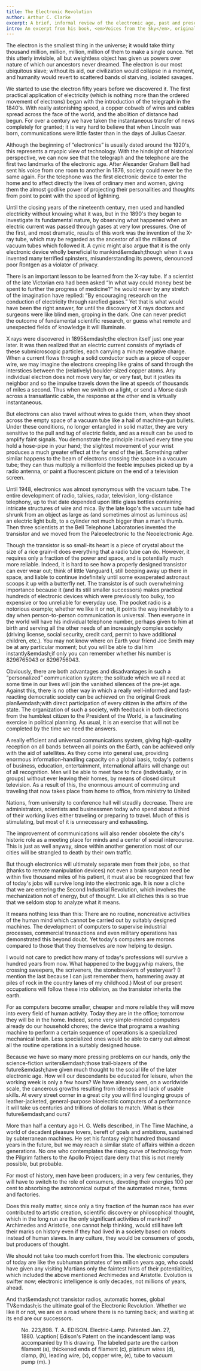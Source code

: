 ```yaml
---
title: The Electronic Revolution
author: Arthur C. Clarke
excerpt: A brief, informal review of the electronic age, past and present.
intro: An excerpt from his book, <em>Voices from the Sky</em>, originally published in the New York Times in 1962.
---
```




The electron is the smallest thing in the universe; it would take thirty thousand million, million, million, million of them to make a single ounce.
Yet this utterly invisible, all but weightless object has given us powers over nature of which our ancestors never dreamed.
The electron is our most ubiquitous slave; without its aid, our civilization would collapse in a moment, and humanity would revert to scattered bands ol starving, isolated savages.


We started to use the electron fifty years before we discovered it.
The first practical application of electricity (which is nothing more than the ordered movement of electrons) began with the introduction of the telegraph in the 1840&#39;s.
With really astonishing speed, a copper cobweb of wires and cables spread across the face of the world, and the abolition of distance had begun.
For over a century we have taken the instantaneous transfer of news completely for granted; it is very hard to believe that when Lincoln was born, communications were little faster than in the days of Julius Caesar.


Although the beginning of &ldquo;electronics&rdquo; is usually dated around the 1920&#39;s, this represents a myopic view of technology.
With the hindsight of historical perspective, we can now see that the telegraph and the telephone are the first two landmarks of the electronic age.
After Alexander Graham Bell had sent his voice from one room to another in 1876, society could never be the same again. For the telephone was the first electronic device to enter the home and to affect directly the lives of ordinary men and women, giving them the almost godlike power of projecting their personalities and thoughts from point to point with the speed of lightning.

Until the closing years of the nineteenth century, men used and handled electricity without knowing what it was, but in the 1890&#39;s they began to investigate its fundamental nature, by observing what happened when an electric current was passed through gases at very low pressures.
One of the first, and most dramatic, results of this work was the invention of the X-ray tube, which may be regarded as the ancestor of all the millions of vacuum tubes which followed it.
A cynic might also argue that it is the only electronic device wholly beneficial to mankind&emdash;though when it was invented many terrified spinsters, misunderstanding its powers, denounced poor Rontgen as a violator of privacy.

There is an important lesson to be learned from the X-ray tube.
If a scientist of the late Victorian era had been asked &ldquo;In what way could money best be spent to further the progress of medicine?&rdquo;
he would never by any stretch of the imagination have replied: &ldquo;By encouraging research on the conduction of electricity through rarefied gases.&rdquo;
Yet that is what would have been the right answer, for until the discovery of X rays doctors and surgeons were like blind men, groping in the dark.
One can never predict the outcome of fundamental scientific research, or guess what remote and unexpected fields of knowledge it will illuminate.


X rays were discovered in 1895&emdash;the electron itself just one year later.
It was then realized that an electric current consists of myriads of these submicroscopic particles, each carrying a minute negative charge.
When a current flows through a solid conductor such as a piece of copper wire, we may imagine the electrons creeping like grains of sand through the interstices between the (relatively) boulder-sized copper atoms.
Any individual electron does not move very far, or very fast, but it jostles its neighbor and so the impulse travels down the line at speeds of thousands of miles a second.
Thus when we switch on a light, or send a Morse dash across a transatlantic cable, the response at the other end is virtually instantaneous.


But electrons can also travel without wires to guide them, when they shoot across the empty space of a vacuum tube like a hail of machine-gun bullets.
Under these conditions, no longer entangled in solid matter, they are very sensitive to the pull and tug of electric fields, and as a result can be used to amplify faint signals.
You demonstrate the principle involved every time you hold a hose-pipe in your hand; the slightest movement of your wrist produces a much greater effect at the far end of the jet.
Something rather similar happens to the beam of electrons crossing the space in a vacuum tube; they can thus multiply a millionfold the feeble impulses picked up by a radio antenna, or paint a fluorescent picture on the end of a television screen.


Until 1948, electronics was almost synonymous with the vacuum tube.
The entire development of radio, talkies, radar, television, long-distance telephony, up to that date depended upon little glass bottles containing intricate structures of wire and mica.
By the late logo&#39;s the vacuum tube had shrunk from an object as large as (and sometimes almost as luminous as) an electric light bulb, to a cylinder not much bigger than a man&#39;s thumb.
Then three scientists at the Bell Telephone Laboratories invented the transistor and we moved from the Paleoelectronic to the Neoelectronic Age.


Though the transistor is so small-its heart is a piece of crystal about the size of a rice grain-it does everything that a radio tube can do.
However, it requires only a fraction of the power and space, and is potentially much more reliable.
Indeed, it is hard to see how a properly designed transistor can ever wear out; think of little Vanguard I, still beeping away up there in space, and liable to continue indefinitely until some exasperated astronaut scoops it up with a butterfly net.
The transistor is of such overwhelming importance because it (and its still smaller successors) makes practical hundreds of electronic devices which were previously too bulky, too expensive or too unreliable for everyday use.
The pocket radio is a notorious example; whether we like it or not, it points the way inevitably to a day when person-to-person communication is universal.
Then everyone in the world will have his individual telephone number, perhaps given to him at birth and serving all the other needs of an increasingly complex society (driving license, social security, credit card, permit to have additional children, etc.).
You may not know where on Earth your friend Joe Smith may be at any particular moment; but you will be able to dial him instantly&emdash;if only you can remember whether his number is 8296765043 or 8296756043.


Obviously, there are both advantages and disadvantages in such a &ldquo;personalized&rdquo; communication system; the solitude which we all need at some time in our lives will join the vanished silences of the pre-jet age.
Against this, there is no other way in which a really well-informed and fast-reacting democratic society can be achieved on the original Greek plan&emdash;with direct participation of every citizen in the affairs of the state.
The organization of such a society, with feedback in both directions from the humblest citizen to the President of the World, is a fascinating exercise in political planning.
As usual, it is an exercise that will not be completed by the time we need the answers.


A really efficient and universal communications system, giving high-quality reception on all bands between all points on the Earth, can be achieved only with the aid of satellites.
As they come into general use, providing enormous information-handling capacity on a global basis, today&#39;s patterns of business, education, entertainment, international affairs will change out of all recognition.
Men will be able to meet face to face (individually, or in groups) without ever leaving their homes, by means of closed circuit television.
As a result of this, the enormous amount of commuting and traveling that now takes place from home to office, from ministry to United


Nations, from university to conference hall will steadily decrease.
There are administrators, scientists and businessmen today who spend about a third of their working lives either traveling or preparing to travel.
Much of this is stimulating, but most of it is unnecessary and exhausting.


The improvement of communications will also render obsolete the city&#39;s historic role as a meeting place for minds and a center of social intercourse.
This is just as well anyway, since within another generation most of our cities will be strangled to death by their own traffic.


But though electronics will ultimately separate men from their jobs, so that (thanks to remote manipulation devices) not even a brain surgeon need be within five thousand miles of his patient, it must also be recognized that few of today&#39;s jobs will survive long into the electronic age.
It is now a cliche that we are entering the Second Industrial Revolution, which involves the mechanization not of energy, but of thought.
Like all cliches this is so true that we seldom stop to analyze what it means.


It means nothing less than this: There are no routine, noncreative activities of the human mind which cannot be carried out by suitably designed machines.
The development of computers to supervise industrial processes, commercial transactions and even military operations has demonstrated this beyond doubt.
Yet today&#39;s computers are morons compared to those that they themselves are now helping to design.


I would not care to predict how many of today&#39;s professions will survive a hundred years from now.
What happened to the buggywhip makers, the crossing sweepers, the scriveners, the stonebreakers of yesteryear?
(I mention the last because I can just remember them, hammering away at piles of rock in the country lanes of my childhood.)
Most of our present occupations will follow these into oblivion, as the transistor inherits the earth.


For as computers become smaller, cheaper and more reliable they will move into every field of human activity.
Today they are in the office; tomorrow they will be in the home.
Indeed, some very simple-minded computers already do our household chores; the device that programs a washing machine to perform a certain sequence of operations is a specialized mechanical brain.
Less specialized ones would be able to carry out almost all the routine operations in a suitably designed house.

Because we have so many more pressing problems on our hands, only the science-fiction writers&emdash;those trail-blazers of the future&emdash;have given much thought to the social life of the later electronic age.
How will our descendants be educated for leisure, when the working week is only a few hours?
We have already seen, on a worldwide scale, the cancerous growths resulting from idleness and lack of usable skills.
At every street corner in a great city you will find lounging groups of leather-jacketed, general-purpose bioelectric computers of a performance it will take us centuries and trillions of dollars to match.
What is their future&emdash;and ours?


More than half a century ago H. G. Wells described, in The Time Machine, a world of decadent pleasure lovers, bereft of goals and ambitions, sustained by subterranean machines.
He set his fantasy eight hundred thousand years in the future, but we may reach a similar state of affairs within a dozen generations.
No one who contemplates the rising curve of technology from the Pilgrim fathers to the Apollo Project dare deny that this is not merely possible, but probable.


For most of history, men have been producers; in a very few centuries, they will have to switch to the role of consumers, devoting their energies 100 per cent to absorbing the astronomical output of the automated mines, farms and factories.


Does this really matter, since only a tiny fraction of the human race has ever contributed to artistic creation, scientific discovery or philosophical thought, which in the long run are the only significant activities of mankind?
Archimedes and Aristotle, one cannot help thinking, would still have left their marks on history even if they had lived in a society based on robots instead of human slaves.
In any culture, they would be consumers of goods, but producers of thought.


We should not take too much comfort from this. The electronic computers of today are like the subhuman primates of ten million years ago, who could have given any visiting Martians only the faintest hints of their potentialities, which included the above mentioned Archimedes and Aristotle.
Evolution is swifter now; electronic intelligence is only decades, not millions of years, ahead.


And that&emdash;not transistor radios, automatic homes, global TV&emdash;is the ultimate goal of the Electronic Revolution.
Whether we like it or not, we are on a road where there is no turning back; and waiting at its end are our successors.

<figure>
No. 223,898.
T. A. EDISON.
Electric-Lamp.
Patented Jan. 27, 1880.
\caption{
    <span class="textsc">Edison&#39;s Patent</span> on the incandescent lamp was accompanied
    by this drawing.
    The labeled parte are the carbon filament (a),
    thickened ends of filament (c), platinum wires (d), clamp, (h),
    leading wire, (x), copper wire, (e), tube to vacuum pump (m).
}
</figure>




